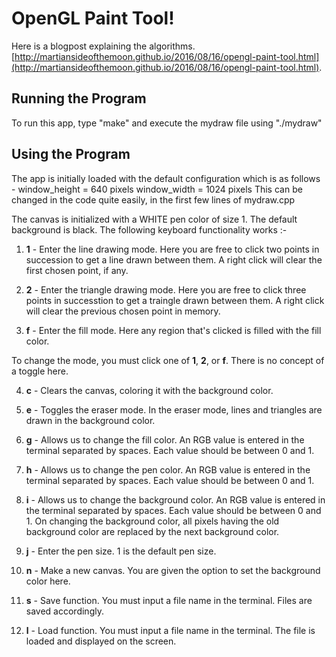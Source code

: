 # OpenGL Paint Tool!

Here is a blogpost explaining the algorithms. [http://martiansideofthemoon.github.io/2016/08/16/opengl-paint-tool.html](http://martiansideofthemoon.github.io/2016/08/16/opengl-paint-tool.html).

## Running the Program

To run this app, type "make" and execute the mydraw file using "./mydraw"

## Using the Program

The app is initially loaded with the default configuration which is as follows -
window_height = 640 pixels
window_width = 1024 pixels
This can be changed in the code quite easily, in the first few lines of mydraw.cpp

The canvas is initialized with a WHITE pen color of size 1. The default background is black. The following keyboard functionality works :-

1. **1** - Enter the line drawing mode. Here you are free to click two points in succession to get a line drawn between them. A right click will clear the first chosen point, if any.

2. **2** - Enter the triangle drawing mode. Here you are free to click three points in successtion to get a traingle drawn between them. A right click will clear the previous chosen point in memory.

3. **f** - Enter the fill mode. Here any region that's clicked is filled with the fill color.

To change the mode, you must click one of **1**, **2**, or **f**. There is no concept of a toggle here.

4. **c** - Clears the canvas, coloring it with the background color.

5. **e** - Toggles the eraser mode. In the eraser mode, lines and triangles are drawn in the background color.

6. **g** - Allows us to change the fill color. An RGB value is entered in the terminal separated by spaces. Each value should be between 0 and 1.

7. **h** - Allows us to change the pen color. An RGB value is entered in the terminal separated by spaces. Each value should be between 0 and 1.

8. **i** - Allows us to change the background color. An RGB value is entered in the terminal separated by spaces. Each value should be between 0 and 1. On changing the background color, all pixels having the old background color are replaced by the next background color.

9. **j** - Enter the pen size. 1 is the default pen size.

10. **n** - Make a new canvas. You are given the option to set the background color here.

11. **s** - Save function. You must input a file name in the terminal. Files are saved accordingly.

12. **l** - Load function. You must input a file name in the terminal. The file is loaded and displayed on the screen.

